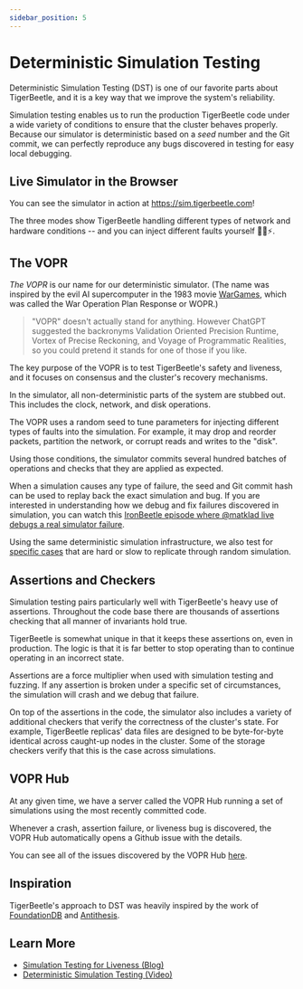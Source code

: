 ```yaml
---
sidebar_position: 5
---
```


# Deterministic Simulation Testing

Deterministic Simulation Testing (DST) is one of our favorite parts about TigerBeetle, and it is a
key way that we improve the system's reliability.

Simulation testing enables us to run the production TigerBeetle code under a wide variety of
conditions to ensure that the cluster behaves properly. Because our simulator is deterministic based
on a _seed_ number and the Git commit, we can perfectly reproduce any bugs discovered in testing for
easy local debugging.

## Live Simulator in the Browser

You can see the simulator in action at <https://sim.tigerbeetle.com>!

The three modes show TigerBeetle handling different types of network and hardware conditions -- and
you can inject different faults yourself 🔨🧊⚡.

## The VOPR

_The VOPR_ is our name for our deterministic simulator. (The name was inspired by the evil AI
supercomputer in the 1983 movie [WarGames](https://www.imdb.com/title/tt0086567/), which was called
the War Operation Plan Response or WOPR.)

> "VOPR" doesn't actually stand for anything. However ChatGPT suggested the backronyms Validation
> Oriented Precision Runtime, Vortex of Precise Reckoning, and Voyage of Programmatic Realities, so
> you could pretend it stands for one of those if you like.

The key purpose of the VOPR is to test TigerBeetle's safety and liveness, and it focuses on
consensus and the cluster's recovery mechanisms.

In the simulator, all non-deterministic parts of the system are stubbed out. This includes the
clock, network, and disk operations.

The VOPR uses a random seed to tune parameters for injecting different types of faults into the
simulation. For example, it may drop and reorder packets, partition the network, or corrupt reads
and writes to the "disk".

Using those conditions, the simulator commits several hundred batches of operations and checks that
they are applied as expected.

When a simulation causes any type of failure, the seed and Git commit hash can be used to replay
back the exact simulation and bug. If you are interested in understanding how we debug and fix
failures discovered in simulation, you can watch this
[IronBeetle episode where @matklad live debugs a real simulator failure](https://youtu.be/kZ3xVeO0vBw?si=gaHgOzrN-X86CAmi).

Using the same deterministic simulation infrastructure, we also test for
[specific cases](https://github.com/tigerbeetle/tigerbeetle/blob/main/src/vsr/replica_test.zig) that
are hard or slow to replicate through random simulation.

## Assertions and Checkers

Simulation testing pairs particularly well with TigerBeetle's heavy use of assertions. Throughout
the code base there are thousands of assertions checking that all manner of invariants hold true.

TigerBeetle is somewhat unique in that it keeps these assertions on, even in production. The logic
is that it is far better to stop operating than to continue operating in an incorrect state.

Assertions are a force multiplier when used with simulation testing and fuzzing. If any assertion is
broken under a specific set of circumstances, the simulation will crash and we debug that failure.

On top of the assertions in the code, the simulator also includes a variety of additional checkers
that verify the correctness of the cluster's state. For example, TigerBeetle replicas' data files
are designed to be byte-for-byte identical across caught-up nodes in the cluster. Some of the
storage checkers verify that this is the case across simulations.

## VOPR Hub

At any given time, we have a server called the VOPR Hub running a set of simulations using the most
recently committed code.

Whenever a crash, assertion failure, or liveness bug is discovered, the VOPR Hub automatically opens
a Github issue with the details.

You can see all of the issues discovered by the VOPR Hub
[here](https://github.com/tigerbeetle/tigerbeetle/issues?q=is%3Aissue+author%3Atigerbeetle-vopr+).

## Inspiration

TigerBeetle's approach to DST was heavily inspired by the work of
[FoundationDB](https://apple.github.io/foundationdb/testing.html) and
[Antithesis](https://www.antithesis.com/solutions/problems_we_solve/).

## Learn More

- [Simulation Testing for Liveness (Blog)](https://tigerbeetle.com/blog/2023-07-06-simulation-testing-for-liveness)
- [Deterministic Simulation Testing (Video)](https://youtu.be/el-LqUTv00M?si=ltKilzPSW8c7nKVQ)

